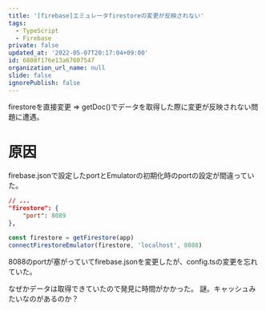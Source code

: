 ```yaml
---
title: '[firebase]エミュレータfirestoreの変更が反映されない'
tags:
  - TypeScript
  - Firebase
private: false
updated_at: '2022-05-07T20:17:04+09:00'
id: 6808f176e13a67607547
organization_url_name: null
slide: false
ignorePublish: false
---
```

firestoreを直接変更 => getDoc()でデータを取得した際に変更が反映されない問題に遭遇。

# 原因
firebase.jsonで設定したportとEmulatorの初期化時のportの設定が間違っていた。
```firebase.json
// ...
"firestore": {
    "port": 8089
},
```
```firebase/config.ts
const firestore = getFirestore(app)
connectFirestoreEmulator(firestore, 'localhost', 8088)
```

8088のportが塞がっていてfirebase.jsonを変更したが、config.tsの変更を忘れていた。

なぜかデータは取得できていたので発見に時間がかかった。
謎。キャッシュみたいなのがあるのか？
